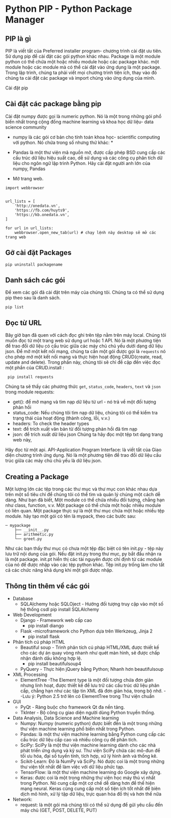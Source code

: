# Python PIP - Python Package Manager
## PIP là gì
PIP  là viết tắt của Preferred installer program- chương trình cài đặt ưu tiên. Sử dụng pip để cài đặt các gói python khác nhau. Package là một module python có thể chứa một hoặc nhiều module hoặc các package khác. một module hoặc các module mà có thể cài đặt vào ứng dụng là một package. Trong lập trình, chúng ta phải viết mọi chương trình tiện ích, thay vào đó chúng ta cài đặt các package và import chúng vào ứng dụng của mình.

Cài đặt pip

## Cài đặt các package bằng pip
Cài đặt numpy được gọi là numeric python. Nó là một trong những gói phổ biến nhất trong cộng đồng machine learning và khoa học dữ liệu- data science community

* numpy là các gói cơ bản cho tính toán khoa học- scientific computing với python. Nó chứa trong số nhưng thứ khác:
    * 
* Pandas là một thư viện mã nguồn mở, được cấp phép BSD cung cấp các cấu trúc dữ liệu hiệu suất cao, dễ sử dụng và các công cụ phân tích dữ liệu cho ngôn ngữ lập trình Python. Hãy cài đặt người anh lớn của numpy, Pandas

* Mở trang web.
```
import webbrowser


url_lists = [
    'http://onedata.vn',
    'https://fb.com/huyts9',
    'https://kb.onedata.vn',
]

for url in url_lists:
    webbrowser.open_new_tab(url) # chạy lệnh này desktop sẽ mở các trang web
```
## Gỡ cài đặt Packages
```
pip uninstall packagename
```

## Danh sách các gói
Để xem các gói đã cài đặt trên máy của chúng tôi. Chúng ta có thể sử dụng pip theo sau là danh sách.
```
pip list
```

## Đọc từ URL
Bây giờ bạn đã quen với cách đọc ghi trên tệp nằm trên máy local. Chúng tôi muốn đọc từ một trang web sử dụng url hoặc 1 API. Nó là một phương tiện để trao đổi dữ liệu có cấu trúc giữa các máy chủ chủ yếu dưới dạng dữ liệu json. Để mở một kết nối mạng, chúng ta cần một gói được gọi là `requests` nó cho phép mở một kết nối mạng và thực hiện hoạt động CRUD(create, read, update and delete). Trong phần này, chúng tôi sẽ chỉ đề cập đến việc đọc một phần của CRUD.install :
```
 pip install requests   
```

Chúng ta sẽ thấy các phương thức `get`, `status_code`, `headers`, `text` và `json` trong module requests:
* get(): để mở mạng và tìm nạp dữ liệu từ url - nó trả về một đối tượng phản hồi
* status_code: Nếu chúng tôi tìm nạp dữ liệu, chúng tôi có thể kiểm tra trạng thái của hoạt động (thành công, lỗi, v.v.)
* headers: To check the header types
* text: để trích xuất văn bản từ đối tượng phản hồi đã tìm nạp
* json: để trích xuất dữ liệu json Chúng ta hãy đọc một tệp txt dạng trang web này,

Hãy đọc từ một api. API-Application Program Interface: là viết tắt của Giao diện chương trình ứng dụng. Nó là một phương tiện để trao đổi dữ liệu cấu trúc giữa các máy chủ chủ yếu là dữ liệu json.

## Creating a Package

Một lượng lớn các tệp trong các thư mục và thư mục con khác nhau dựa trên một số tiêu chí để chúng tôi có thể tìm và quản lý chúng một cách dễ dàng. Như bạn đã biết, Một module có thể chứa nhiều đối tượng, chẳng hạn như class, function, v.v. Một package có thể chứa một hoặc nhiều module có liên quan. Một package thực sự là một thư mục chứa một hoặc nhiều tệp module. hãy tạo một gói có tên là mypack, theo các bước sau:
```
─ mypackage
    ├── __init__.py
    ├── arithmetic.py
    └── greet.py
```

Như các bạn thấy thư mục có chưa một tệp đặc biệt có tên init.py - tệp này lưu trữ nội dung của gói. Nếu đặt init.py trong thư mục, py bắt đầu nhận ra là một package. init.pt hiển thị các tài nguyên được chỉ định từ các module của nó để được nhập vào các tệp python khác. Tệp init.py trống làm cho tất cả các chức năng khả dụng khi một gói được nhập. 
## Thông tin thêm về các gói
* Database 
    * SQLAIchemy hoặc SQLOject - Hướng đối tượng truy cập vào một số hệ thống csdl
        pip install SQLAIchemy
* Web Development
    * Django - Framework web cấp cao
        * pip install diango
    * Flask -microframework cho Python dựa trên Werkzeug, Jinja 2
        * pip install flask
* Phân tích cú pháp HTML 
    * Beautiful soup - Trình phân tích cú pháp HTML/XML được thiết kế cho các dự án quay vòng nhanh như quét màn hình, sẽ được chấp nhận đánh dấu không hợp lệ.
        * pip install beautifulsoup4
    * PyQuery - Thực hiện jQuery bằng Python; Nhanh hơn beautifulsoup
* XML Processing
    * ElementTree -The Element type là một đối tượng chứa đơn giản nhưng linh hoạt, được thiết kế để lưu trữ các cấu trúc dữ liệu phân cấp, chẳng hạn như các tập tin XML đã đơn giản hóa, trong bộ nhớ. --Lưu ý: Python 2.5 trở lên có ElementTree trong Thư viện chuẩn
* GUI
    * PyQt - Ràng buộc cho framework Qt đa nền tảng.
    * TkInter - Bộ công cụ giao diện người dùng Python truyền thống.
* Data Analysis, Data Science and Machine learning
    * Numpy: Numpy (numeric python) được biết đến là một trong những thư viện machine learning phổ biến nhất trong Python.
    * Pandas: là một thư viện machine learning bằng Python cung cấp các cấu trúc dữ liệu cấp cao và nhiều công cụ để phân tích.
    * SciPy: SciPy là một thư viện machine learning dành cho các nhà phát triển ứng dụng và kỹ sư. Thư viện SciPy chứa các mô-đun để tối ưu hóa, đại số tuyến tính, tích hợp, xử lý hình ảnh và thống kê.
    * Scikit-Learn: Đó là NumPy và SciPy. Nó được coi là một trong những thư viện tốt nhất để làm việc với dữ liệu phức tạp.
    * TensorFlow: là một thư viện machine learning do Google xây dựng.
    * Keras: được coi là một trong những thư viện học máy thú vị nhất trong Python. Nó cung cấp một cơ chế dễ dàng hơn để thể hiện mạng neural. Keras cũng cung cấp một số tiện ích tốt nhất để biên dịch mô hình, xử lý tập dữ liệu, trực quan hóa đồ thị và hơn thế nữa
* Network:
    * request: là một gói mà chúng tôi có thể sử dụng để gửi yêu cầu đến máy chủ (GET, POST, DELETE, PUT)